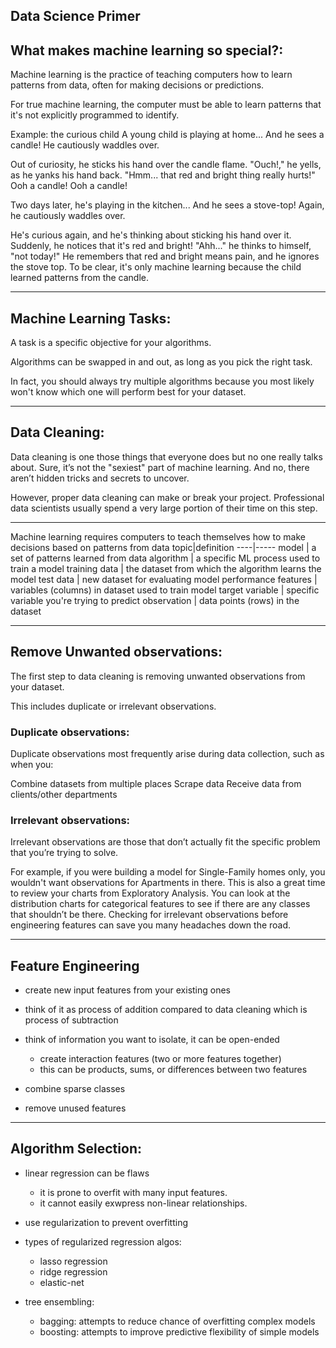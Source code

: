 ## Data Science Primer

## What makes machine learning so special?:


Machine learning is the practice of teaching computers how to learn patterns from data, often for making decisions or predictions.

For true machine learning, the computer must be able to learn patterns that it's not explicitly programmed to identify.

Example: the curious child
A young child is playing at home... And he sees a candle! He cautiously waddles over.

Out of curiosity, he sticks his hand over the candle flame.
"Ouch!," he yells, as he yanks his hand back.
"Hmm... that red and bright thing really hurts!"
Ooh a candle!
Ooh a candle!

Two days later, he's playing in the kitchen... And he sees a stove-top! Again, he cautiously waddles over.

He's curious again, and he's thinking about sticking his hand over it.
Suddenly, he notices that it's red and bright!
"Ahh..." he thinks to himself, "not today!"
He remembers that red and bright means pain, and he ignores the stove top.
To be clear, it's only machine learning because the child learned patterns from the candle.

---------------------

## Machine Learning Tasks:

A task is a specific objective for your algorithms.

Algorithms can be swapped in and out, as long as you pick the right task.

In fact, you should always try multiple algorithms because you most likely won't know which one will perform best for your dataset.

----------------------

## Data Cleaning:


Data cleaning is one those things that everyone does but no one really talks about. Sure, it’s not the "sexiest" part of machine learning. And no, there aren’t hidden tricks and secrets to uncover.

However, proper data cleaning can make or break your project. Professional data scientists usually spend a very large portion of their time on this step.

--------------------
Machine learning requires computers to teach themselves how to make decisions based on patterns from data
topic|definition
----|-----
model | a set of patterns learned from data
algorithm | a specific ML process used to train a model
training data | the dataset from which the algorithm learns the model
test data | new dataset for evaluating model performance
features | variables (columns) in dataset used to train model
target variable | specific variable you're trying to predict
observation | data points (rows) in the dataset

---------------------

## Remove Unwanted observations:

The first step to data cleaning is removing unwanted observations from your dataset.

This includes duplicate or irrelevant observations.

### **Duplicate observations:**

Duplicate observations most frequently arise during data collection, such as when you:

Combine datasets from multiple places
Scrape data
Receive data from clients/other departments


### **Irrelevant observations:**

Irrelevant observations are those that don’t actually fit the specific problem that you’re trying to solve.

For example, if you were building a model for Single-Family homes only, you wouldn't want observations for Apartments in there.
This is also a great time to review your charts from Exploratory Analysis. You can look at the distribution charts for categorical features to see if there are any classes that shouldn’t be there.
Checking for irrelevant observations before engineering features can save you many headaches down the road.

-------------------------------------

## Feature Engineering

- create new input features from your existing ones

- think of it as process of addition compared to data cleaning which is process of subtraction

- think of information you want to isolate, it can be open-ended

    - create interaction features (two or more features together)
    - this can be products, sums, or differences between two features

- combine sparse classes

- remove unused features

-------------------------------------

## Algorithm Selection:

- linear regression can be flaws

    - it is prone to overfit with many input features.
    - it cannot easily exwpress non-linear relationships.

- use regularization to prevent overfitting

- types of regularized regression algos:
    - lasso regression
    - ridge regression
    - elastic-net

- tree ensembling:

    - bagging: attempts to reduce chance of overfitting complex models
    - boosting: attempts to improve predictive flexibility of simple models
